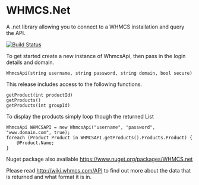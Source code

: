 # WHMCS.Net
A .net library allowing you to connect to a WHMCS installation and query the API.

[![Build Status](https://travis-ci.org/lareeth/WHMCS.net.svg?branch=master)](https://travis-ci.org/lareeth/WHMCS.net)

To get started create a new instance of WhmcsApi, then pass in the login details and domain.

```
WhmcsApi(string username, string password, string domain, bool secure)
```

This release includes access to the following functions.

```
getProduct(int productId)
getProducts()
getProducts(int groupId)
```

To display the products simply loop though the returned List

```
WhmcsApi WHMCSAPI = new WhmcsApi("username", "password", "www.domain.com", true);
foreach (Product Product in WHMCSAPI.getProducts().Products.Product) {
    @Product.Name;
}
```

Nuget package also available https://www.nuget.org/packages/WHMCS.net

Please read http://wiki.whmcs.com/API to find out more about the data that is returned and what format it is in.
